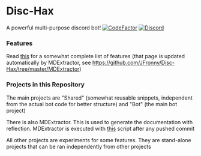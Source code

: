 # Disc-Hax
A powerful multi-purpose discord bot!
[![CodeFactor](https://www.codefactor.io/repository/github/jfronny/disc-hax/badge)](https://www.codefactor.io/repository/github/jfronny/disc-hax)
[![Discord](https://img.shields.io/discord/466965965658128384?label=Discord)](https://discord.gg/UjhHBqt)

### Features
Read [this](https://jfronny.github.io/Disc-Hax) for a somewhat complete list of features (that page is updated automatically by MDExtractor, see https://github.com/JFronny/Disc-Hax/tree/master/MDExtractor)

### Projects in this Repository
The main projects are "Shared" (somewhat reusable snippets, independent from the actual bot code for better structure) and "Bot" (the main bot project)

There is also MDExtractor. This is used to generate the documentation with reflection. MDExtractor is executed with [this](https://github.com/JFronny/Disc-Hax/blob/master/.github/workflows/docs.yml) script after any pushed commit

All other projects are experiments for some features. They are stand-alone projects that can be ran independently from other projects